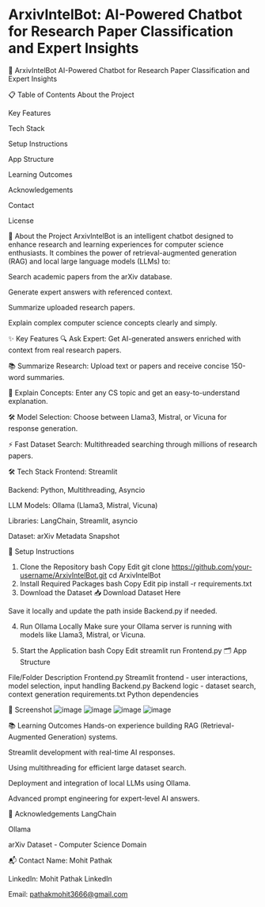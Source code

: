 # ArxivIntelBot: AI-Powered Chatbot for Research Paper Classification and Expert Insights
🚀 ArxivIntelBot
AI-Powered Chatbot for Research Paper Classification and Expert Insights


📋 Table of Contents
About the Project

Key Features

Tech Stack

Setup Instructions

App Structure

Learning Outcomes

Acknowledgements

Contact

License

📖 About the Project
ArxivIntelBot is an intelligent chatbot designed to enhance research and learning experiences for computer science enthusiasts.
It combines the power of retrieval-augmented generation (RAG) and local large language models (LLMs) to:

Search academic papers from the arXiv database.

Generate expert answers with referenced context.

Summarize uploaded research papers.

Explain complex computer science concepts clearly and simply.

✨ Key Features
🔍 Ask Expert: Get AI-generated answers enriched with context from real research papers.

📚 Summarize Research: Upload text or papers and receive concise 150-word summaries.

🧠 Explain Concepts: Enter any CS topic and get an easy-to-understand explanation.

🛠 Model Selection: Choose between Llama3, Mistral, or Vicuna for response generation.

⚡ Fast Dataset Search: Multithreaded searching through millions of research papers.

🛠️ Tech Stack
Frontend: Streamlit

Backend: Python, Multithreading, Asyncio

LLM Models: Ollama (Llama3, Mistral, Vicuna)

Libraries: LangChain, Streamlit, asyncio

Dataset: arXiv Metadata Snapshot

🚀 Setup Instructions
1. Clone the Repository
bash
Copy
Edit
git clone https://github.com/your-username/ArxivIntelBot.git
cd ArxivIntelBot
2. Install Required Packages
bash
Copy
Edit
pip install -r requirements.txt
3. Download the Dataset
📥 Download Dataset Here

Save it locally and update the path inside Backend.py if needed.

4. Run Ollama Locally
Make sure your Ollama server is running with models like Llama3, Mistral, or Vicuna.

5. Start the Application
bash
Copy
Edit
streamlit run Frontend.py
🗂️ App Structure

File/Folder	Description
Frontend.py	Streamlit frontend - user interactions, model selection, input handling
Backend.py	Backend logic - dataset search, context generation
requirements.txt	Python dependencies

📸 Screenshot
![image](https://github.com/user-attachments/assets/ab8fd1ad-0dfc-43ee-9b64-f74b086dbe5e)
![image](https://github.com/user-attachments/assets/6b0f2631-7d8a-481b-8c66-3357dd78dda2)
![image](https://github.com/user-attachments/assets/062ee07f-6fbe-4d57-96c5-2cc9c68f5bbd)
![image](https://github.com/user-attachments/assets/cccf343f-bfdd-46e9-9b62-3a8b70d07361)

📚 Learning Outcomes
Hands-on experience building RAG (Retrieval-Augmented Generation) systems.

Streamlit development with real-time AI responses.

Using multithreading for efficient large dataset search.

Deployment and integration of local LLMs using Ollama.

Advanced prompt engineering for expert-level AI answers.

🙏 Acknowledgements
LangChain

Ollama

arXiv Dataset - Computer Science Domain

📬 Contact
Name: Mohit Pathak

LinkedIn: Mohit Pathak LinkedIn

Email: pathakmohit3666@gmail.com







